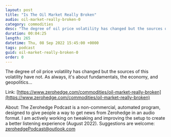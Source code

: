 ```yaml
---
layout: post
title: "Is The Oil Market Really Broken"
audio: oil-market-really-broken-0
category: commodities
desc: "The degree of oil price volatility has changed but the sources of this volatility have not. As always, it's about fundamentals, the economy, and geopolitics..."
duration: 00:04:25
length: 265
datetime: Thu, 08 Sep 2022 15:45:00 +0000
tags: podcast
guid: oil-market-really-broken-0
order: 0
---
```

The degree of oil price volatility has changed but the sources of this volatility have not. As always, it's about fundamentals, the economy, and geopolitics...

Link: [https://www.zerohedge.com/commodities/oil-market-really-broken](https://www.zerohedge.com/commodities/oil-market-really-broken)

About: The Zerohedge Podcast is a non-commercial, automated program, designed to give people a way to get news from Zerohedge in an audio format.  I am actively working on tweaking and improving the setup to create a better listening experience (August 2022).  Suggestions are welcome: [zerohedgePodcast@outlook.com](mailto:zerohedgePodcast@outlook.com)